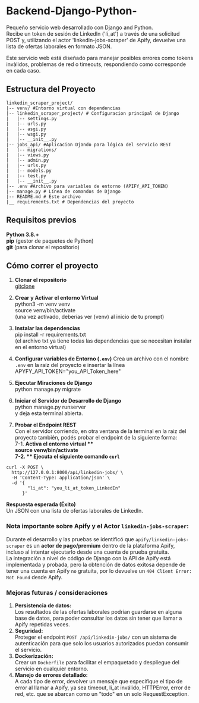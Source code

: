 # Backend-Django-Python-
Pequeño servicio web desarrollado con Django and Python.  
Recibe un token de sesión de LinkedIn ('li_at') a través de una solicitud POST y, utilizando el actor 'linkedin-jobs-scraper' de Apify, devuelve una lista de ofertas laborales en formato JSON.  


Este servicio web está diseñado para manejar posibles errores como tokens invàlidos, problemas de red o timeouts, respondiendo como corresponde en cada caso.  

## Estructura del Proyecto
```
linkedin_scraper_project/  
|-- venv/ #Entorno virtual con dependencias  
|-- linkedin_scraper_project/ # Configuracion principal de Django  
|   |-- settings.py  
|   |-- urls.py  
|   |-- asgi.py  
|   |-- wsgi.py  
|   |-- __init__.py  
|-- jobs_api/ #Aplicacion Djando para lógica del servicio REST  
|   |-- migrations/  
|   |-- views.py  
|   |-- admin.py  
|   |-- urls.py  
|   |-- models.py  
|   |-- test.py  
|   |-- __init__.py  
|-- .env #Archivo para variables de entorno (APIFY_API_TOKEN)  
|-- manage.py # Línea de comandos de Django  
|-- README.md # Este archivo  
|__ requirements.txt # Dependencias del proyecto
```


## Requisitos previos
**Python 3.8.+**  
**pip** (gestor de paquetes de Python)  
**git** (para clonar el repositorio)  


## Cómo correr el proyecto
1. **Clonar el repositorio**  
[gitclone](https://github.com/MilagrosToyos/Backend-Django-Python-.git)

2. **Crear y Activar el entorno Virtual**  
    python3 -m venv venv  
    source venv/bin/activate  
(una vez activado, deberías ver (venv) al inicio de tu prompt)

3. **Instalar las dependencias**  
pip install -r requirements.txt   
(el archivo txt ya tiene todas las dependencias que se necesitan instalar en el entorno virtual)  

4. **Configurar variables de Entorno (`.env`)**
Crea un archivo con el nombre `.env` en la raíz del proyecto e insertar la línea   
APYFY_API_TOKEN="you_API_Token_here"  

5. **Ejecutar Miraciones de Django**  
python manage.py migrate  

6. **Iniciar el Servidor de Desarrollo de Django**  
python manage.py runserver  
y deja esta terminal abierta.  

7. **Probar el Endpoint REST**  
Con el servidor corriendo, en otra ventana de la terminal en la raiz del proyecto también, podés probar el endpoint de la siguiente forma:  
7-1. **Activa el entorno virtual **  
source venv/bin/activate  
7-2. ** Ejecuta el siguiente comando `curl`**  
```
curl -X POST \
  http://127.0.0.1:8000/api/linkedin-jobs/ \
  -H 'Content-Type: application/json' \
  -d '{
        "li_at": "you_li_at_token_LinkedIn"
      }'
  ```
**Respuesta esperada (Éxito)**  
Un JSON con una lista de ofertas laborales de LinkedIn.  



### Nota importante sobre Apify y el Actor `linkedin-jobs-scraper`:
Durante el desarrollo y las pruebas se identificó que `apify/linkedin-jobs-scraper` es un **actor de pago/premium** dentro de la plataforma Apify, incluso al intentar ejecutarlo desde una cuenta de prueba gratuita.  
La integración a nivel de código de Django con la API de Apify está implementada y probada, pero la obtención de datos exitosa depende de tener una cuenta en Apify `no` gratuita, por lo devuelve un `404 Client Error: Not Found` desde Apify.  

### Mejoras futuras / consideraciones
1. **Persistencia de datos:**  
Los resultados de las ofertas laborales podrían guardarse en alguna base de datos, para poder consultar los datos sin tener que llamar a Apify repetidas veces.  
2. **Seguridad:**  
Proteger el endpoint `POST /api/linkedin-jobs/` con un sistema de autenticación para que solo los usuarios autorizados puedan consumir el servicio.  
3. **Dockerización:**  
Crear un `Dockerfile` para facilitar el empaquetado y despliegue del servicio en cualquier entorno.
4. **Manejo de errores detallado:**  
A cada tipo de error, devolver un mensaje que especifique el tipo de error al llamar a Apify, ya sea timeout, li_at inválido, HTTPError, error de red, etc. que se abarcan como un "todo" en un solo RequestException.  
      
